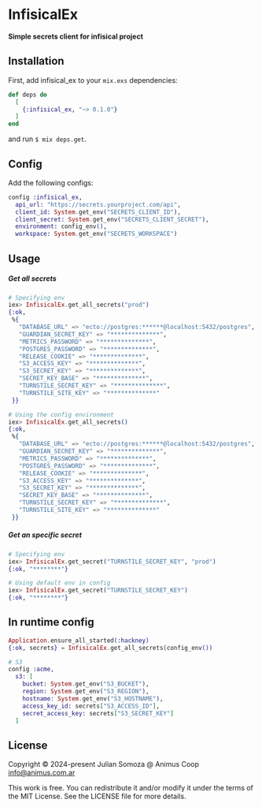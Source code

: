 # InfisicalEx

**Simple secrets client for infisical project**


## Installation

First, add infisical_ex to your `mix.exs` dependencies:

```elixir
def deps do
  [
    {:infisical_ex, "~> 0.1.0"}
  ]
end
```

and run `$ mix deps.get`.

## Config
Add the following configs:
```elixir
config :infisical_ex,
  api_url: "https://secrets.yourproject.com/api",
  client_id: System.get_env("SECRETS_CLIENT_ID"),
  client_secret: System.get_env("SECRETS_CLIENT_SECRET"),
  environment: config_env(),
  workspace: System.get_env("SECRETS_WORKSPACE")
```

## Usage

##### Get all secrets

```elixir
# Specifying env
iex> InfisicalEx.get_all_secrets("prod")
{:ok,
 %{
   "DATABASE_URL" => "ecto://postgres:******@localhost:5432/postgres",
   "GUARDIAN_SECRET_KEY" => "**************",
   "METRICS_PASSWORD" => "**************",
   "POSTGRES_PASSWORD" => "**************",
   "RELEASE_COOKIE" => "**************",
   "S3_ACCESS_KEY" => "**************",
   "S3_SECRET_KEY" => "**************",
   "SECRET_KEY_BASE" => "**************",
   "TURNSTILE_SECRET_KEY" => "**************",
   "TURNSTILE_SITE_KEY" => "**************"
 }}

# Using the config environment
iex> InfisicalEx.get_all_secrets()
{:ok,
 %{
   "DATABASE_URL" => "ecto://postgres:******@localhost:5432/postgres",
   "GUARDIAN_SECRET_KEY" => "**************",
   "METRICS_PASSWORD" => "**************",
   "POSTGRES_PASSWORD" => "**************",
   "RELEASE_COOKIE" => "**************",
   "S3_ACCESS_KEY" => "**************",
   "S3_SECRET_KEY" => "**************",
   "SECRET_KEY_BASE" => "**************",
   "TURNSTILE_SECRET_KEY" => "**************",
   "TURNSTILE_SITE_KEY" => "**************"
 }}
```

##### Get an specific secret
```elixir
# Specifying env
iex> InfisicalEx.get_secret("TURNSTILE_SECRET_KEY", "prod")
{:ok, "********"}

# Using default env in config
iex> InfisicalEx.get_secret("TURNSTILE_SECRET_KEY")
{:ok, "********"}
```

## In runtime config
```elixir
Application.ensure_all_started(:hackney)
{:ok, secrets} = InfisicalEx.get_all_secrets(config_env())

# S3
config :acme,
  s3: [
    bucket: System.get_env("S3_BUCKET"),
    region: System.get_env("S3_REGION"),
    hostname: System.get_env("S3_HOSTNAME"),
    access_key_id: secrets["S3_ACCESS_ID"],
    secret_access_key: secrets["S3_SECRET_KEY"]
  ]

```


## License
Copyright © 2024-present Julian Somoza @ Animus Coop <info@animus.com.ar>

This work is free. You can redistribute it and/or modify it under the
terms of the MIT License. See the LICENSE file for more details.